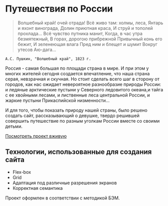 # Путешествия по России

>Волшебный край! очей отрада!
Всё живо там: холмы, леса,
Янтарь и яхонт винограда,
Долин приютная краса,
И струй и тополей прохлада…
Всё чувство путника манит,
Когда, в час утра безмятежный,
В горах, дорогою прибрежной
Привычный конь его бежит,
И зеленеющая влага
Пред ним и блещет и шумит
>Вокруг утесов Аю-дага…
 
    А.С. Пушкин, "Волшебный край", 1823 г.
    
Россия - самая большая по площади страна в мире. И при этом у многих жителей сегодня создается впечатление, что наша страна серая, невзрачная и скучная. Но стоит сделать всего шаг в сторону от городов, как нас ожидает невероятное разнообразие природы России: и ледяные арктические пустыни у Северного ледовитого океана,и тайга с ее хвойными лесами, и лиственные леса центральной России, и жаркие пустыни Прикаспийской низменности...

И для того, чтобы показать природу нашей страны, было решено создать сайт, рассказывающий о девушке,
твердо решившей совершить путешествие по разным уголкам России вместе со своими детьми.

[Посмотреть проект вживую](https://abc)

## Технологии, использованные для создания сайта

  - Flex-box
  - Grid
  - Адаптация под различные разрешения экранов
  - Корректная семантика
  
Проект оформлен в соответствии с методикой БЭМ.


